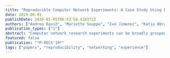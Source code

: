 ```yaml
---
title: "Reproducible Computer Network Experiments: A Case Study Using Popper"
date: 2019-06-01
publishDate: 2020-01-05T06:43:50.418372Z
authors: ["Andrea David", "Mariette Souppe", "Ivo Jimenez", "Katia Obraczka", "Sam Mansfield", "Kerry Veenstra", "Carlos Maltzahn"]
publication_types: ["1"]
abstract: "Computer network research experiments can be broadly grouped in three categories: simulated, controlled, and real-world experiments. Simulation frameworks, experiment testbeds and measurement tools, respectively, are commonly used as the platforms for carrying out network experiments. In many cases, given the nature of computer network experiments, properly configuring these platforms is a complex and time-consuming task, which makes replicating and validating research results quite challenging. This complexity can be reduced by leveraging tools that enable experiment reproducibility. In this paper, we show how a recently proposed reproducibility tool called Popper facilitates the reproduction of networking exper- iments. In particular, we detail the steps taken to reproduce results in two published articles that rely on simulations. The outcome of this exercise is a generic workflow for carrying out network simulation experiments. In addition, we briefly present two additional Popper workflows for running experiments on controlled testbeds, as well as studies that gather real-world metrics (all code is publicly available on Github). We close by providing a list of lessons we learned throughout this process."
featured: false
publication: "*P-RECS'19*"
tags: ["papers", "reproducibility", "networking", "experience"]
---
```


